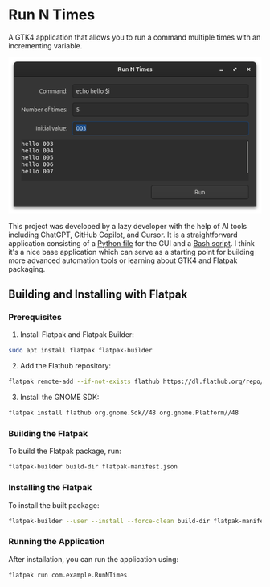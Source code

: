 # Run N Times

A GTK4 application that allows you to run a command multiple times with an incrementing variable.

![](screenshots/Screenshot_2025-06-04_07-49-53_window.png)

This project was developed by a lazy developer with the help of AI tools including ChatGPT, GitHub Copilot, and Cursor. It is a straightforward application consisting of a [Python file](run-n-times-gtk) for the GUI and a [Bash script](run-n-times). I think it's a nice base application which can serve as a starting point for building more advanced automation tools or learning about GTK4 and Flatpak packaging.

## Building and Installing with Flatpak

### Prerequisites

1. Install Flatpak and Flatpak Builder:
```bash
sudo apt install flatpak flatpak-builder
```

2. Add the Flathub repository:
```bash
flatpak remote-add --if-not-exists flathub https://dl.flathub.org/repo/flathub.flatpakrepo
```

3. Install the GNOME SDK:
```bash
flatpak install flathub org.gnome.Sdk//48 org.gnome.Platform//48
```

### Building the Flatpak

To build the Flatpak package, run:
```bash
flatpak-builder build-dir flatpak-manifest.json
```

### Installing the Flatpak

To install the built package:
```bash
flatpak-builder --user --install --force-clean build-dir flatpak-manifest.json
```

### Running the Application

After installation, you can run the application using:
```bash
flatpak run com.example.RunNTimes
```
